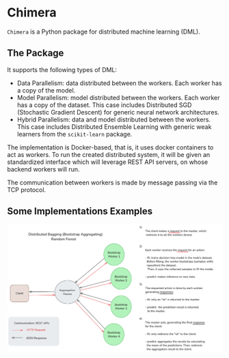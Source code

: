 # Chimera
`Chimera` is a Python package for distributed machine learning (DML).

## The Package

It supports the following types of DML:

- Data Parallelism: data distributed between the workers. Each worker has a copy of the model.
- Model Parallelism: model distributed between the workers. Each worker has a copy of the dataset. This case includes Distributed SGD (Stochastic Gradient Descent) for generic neural network architectures.
- Hybrid Parallelism: data and model distributed between the workers. This case includes Distributed Ensemble Learning with generic weak learners from the `scikit-learn` package.

The implementation is Docker-based, that is, it uses docker containers to act as workers. To run the created distributed system, it will be given an standardized interface which will leverage REST API servers, on whose backend workers will run.

The communication between workers is made by message passing via the TCP protocol.

## Some Implementations Examples

![Random Forest](./images/random_forest.png)
